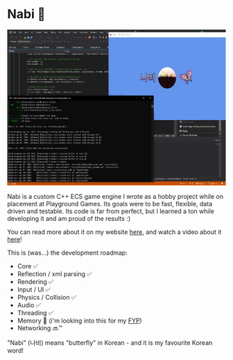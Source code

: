 # Nabi 🦋

<img src="docs/Nabi Readme Screenshot.png" width=640 height=360>

Nabi is a custom C++ ECS game engine I wrote as a hobby project while on placement at Playground Games. Its goals were to be fast, flexible, data driven and testable. Its code is far from perfect, but I learned a ton while developing it and am proud of the results :)

You can read more about it on my website [here](https://wzrdistaken.github.io/project%20pages/nabi_project_page.html), and watch a video about it [here](https://youtu.be/n9mT7CknKcM?si=mNLkoGa1w5KH8HDx)!

This is (was...) the development roadmap:
- Core ✅
- Reflection / xml parsing ✅
- Rendering ✅
- Input / UI ✅
- Physics / Collision ✅
- Audio ✅
- Threading ✅
- Memory 🚧 (i'm looking into this for my [FYP](https://wzrdistaken.github.io/project%20pages/nabi_allocator_project_page.html))
- Networking 🔜™

"Nabi" (나비) means "butterfly" in Korean - and it is my favourite Korean word!
